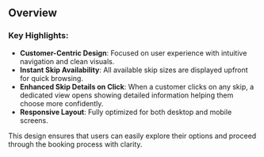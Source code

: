 ## Overview

### Key Highlights:
- **Customer-Centric Design**: Focused on user experience with intuitive navigation and clean visuals.
- **Instant Skip Availability**: All available skip sizes are displayed upfront for quick browsing.
- **Enhanced Skip Details on Click**: When a customer clicks on any skip, a dedicated view opens showing detailed information helping them choose more confidently.
- **Responsive Layout**: Fully optimized for both desktop and mobile screens.

This design ensures that users can easily explore their options and proceed through the booking process with clarity.
